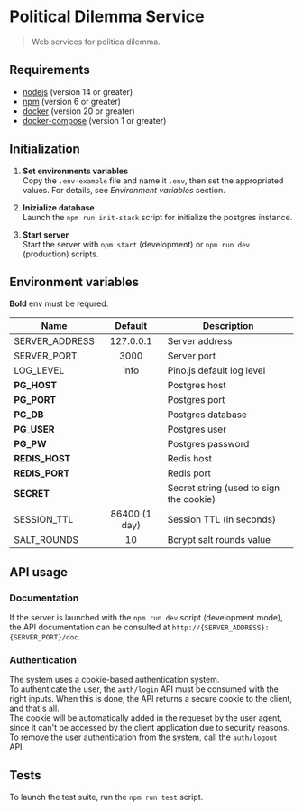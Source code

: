 # Political Dilemma Service
> Web services for politica dilemma.  

## Requirements
- [nodejs](https://nodejs.org/en/) (version 14 or greater)
- [npm](https://www.npmjs.com/) (version 6 or greater)
- [docker](https://www.docker.com/) (version 20 or greater)
- [docker-compose](https://docs.docker.com/compose/) (version 1 or greater)

## Initialization
1. **Set environments variables**  
Copy the `.env-example` file and name it `.env`, then set the appropriated values. For details, see *Environment variables* section.

2. **Inizialize database**  
Launch the `npm run init-stack` script for initialize the postgres instance.

3. **Start server**  
Start the server with `npm start` (development) or `npm run dev` (production) scripts.  

## Environment variables
**Bold** env must be requred.  

| Name                  | Default             | Description                                                   |
| --------------------- | :----------------:  | --------------------------------------------------------------|
| SERVER_ADDRESS        |     127.0.0.1       | Server address                                                |
| SERVER_PORT           |       3000          | Server port                                                   |
| LOG_LEVEL             |       info          | Pino.js default log level                                     |
| **PG_HOST**           |                     | Postgres host                                                 |
| **PG_PORT**           |                     | Postgres port                                                 |
| **PG_DB**             |                     | Postgres database                                             | 
| **PG_USER**           |                     | Postgres user                                                 |
| **PG_PW**             |                     | Postgres password                                             |
| **REDIS_HOST**        |                     | Redis host                                                    |
| **REDIS_PORT**        |                     | Redis port                                                    |
| **SECRET**            |                     | Secret string (used to sign the cookie)                       |
| SESSION_TTL           |   86400 (1 day)     | Session TTL (in seconds)                                      |
| SALT_ROUNDS           |       10            | Bcrypt salt rounds value                                      |

## API usage
### Documentation
If the server is launched with the `npm run dev` script (development mode), the API documentation can be consulted at `http://{SERVER_ADDRESS}:{SERVER_PORT}/doc`. 

### Authentication
The system uses a cookie-based authentication system.  
To authenticate the user, the `auth/login` API must be consumed with the right inputs. When this is done, the API returns a secure cookie to the client, and that's all.  
The cookie will be automatically added in the requeset by the user agent, since it can't be accessed by the client application due to security reasons.  
To remove the user authentication from the system, call the `auth/logout` API.

## Tests
To launch the test suite, run the `npm run test` script. 